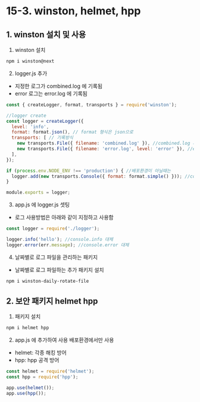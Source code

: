 # 15-3. winston, helmet, hpp
## 1. winston 설치 및 사용
1. winston 설치
```bash
npm i winston@next
```

2. logger.js 추가
- 지정한 로그가 combined.log 에 기록됨
- error 로그는 error.log 에 기록됨
```javascript
const { createLogger, format, transports } = require('winston');

//logger create
const logger = createLogger({
  level: 'info',
  format: format.json(), // format 형식은 json으로
  transports: [ // 기록방식
    new transports.File({ filename: 'combined.log' }), //combined.log 파일로 기록되도록
    new transports.File({ filename: 'error.log', level: 'error' }), //error은 error.log 파일로 기록되도록
  ],
});

if (process.env.NODE_ENV !== 'production') { //배포환경이 아닐때는
  logger.add(new transports.Console({ format: format.simple() })); //console 에도 기록되도록 함
}

module.exports = logger;
```

3. app.js 에 logger.js 셋팅
- 로그 사용방법은 아래와 같이 지정하고 사용함
```javascript
const logger = require('./logger');

logger.info('hello'); //console.info 대체
logger.error(err.message); //console.error 대체
```

4. 날짜별로 로그 파일을 관리하는 패키지
- 날짜별로 로그 파일하는 추가 패키지 설치
```bash
npm i winston-daily-rotate-file
```

## 2. 보안 패키지 helmet hpp
1. 패키지 설치
```bash
npm i helmet hpp
```

2. app.js 에 추가하여 사용
배포환경에서만 사용
- helmet: 각종 해킹 방어
- hpp: hpp 공격 방어
```javascript
const helmet = require('helmet');
const hpp = require('hpp');

app.use(helmet());
app.use(hpp());
```